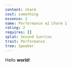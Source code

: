 ```yaml
---
content: charm
cost: something
essence: 2
name: Performance e2 Charm 1
rating: 2
requires: []
splat: Second Sunrise
trait: Performance
tree: Speaker
---
```


Hello **world**!
